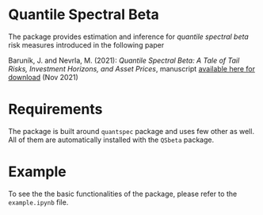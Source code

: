 # Quantile Spectral Beta

The package provides estimation and inference for *quantile spectral beta* risk measures introduced in the following paper

Baruník, J. and Nevrla, M. (2021): *Quantile Spectral Beta: A Tale of Tail Risks, Investment Horizons, and Asset Prices*, manuscript [available here for download](https://ideas.repec.org/p/arx/papers/1806.06148.html) (Nov 2021) 

# Requirements

The package is built around `quantspec` package and uses few other as well. All of them are automatically installed with the `QSbeta` package.

# Example

To see the the basic functionalities of the package, please refer to the `example.ipynb` file.
